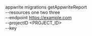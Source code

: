 appwrite migrations getAppwriteReport \
        --resources one two three \
        --endpoint https://example.com \
        --projectID <PROJECT_ID> \
        --key <KEY>
